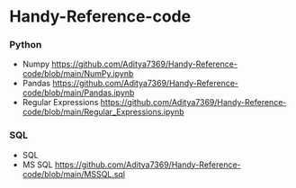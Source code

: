 # Handy-Reference-code

### Python
* Numpy https://github.com/Aditya7369/Handy-Reference-code/blob/main/NumPy.ipynb
* Pandas https://github.com/Aditya7369/Handy-Reference-code/blob/main/Pandas.ipynb
* Regular Expressions https://github.com/Aditya7369/Handy-Reference-code/blob/main/Regular_Expressions.ipynb

### SQL
* SQL
* MS SQL https://github.com/Aditya7369/Handy-Reference-code/blob/main/MSSQL.sql
